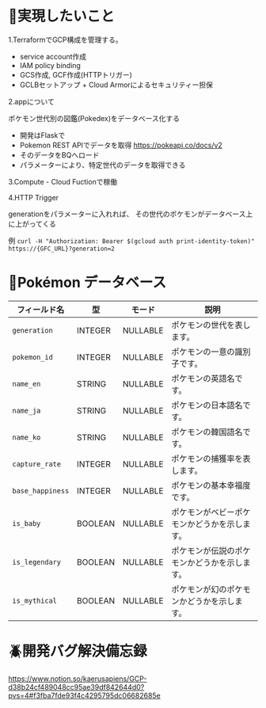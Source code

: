 

# 🧪実現したいこと
1.TerraformでGCP構成を管理する。
- service account作成
- IAM policy binding
- GCS作成, GCF作成(HTTPトリガー)
- GCLBセットアップ + Cloud Armorによるセキュリティー担保

2.appについて

ポケモン世代別の図鑑(Pokedex)をデータベース化する
- 開発はFlaskで
- Pokemon REST APIでデータを取得
 https://pokeapi.co/docs/v2
- そのデータをBQへロード
- パラメーターにより、特定世代のデータを取得できる

3.Compute - Cloud Fuctionで稼働

4.HTTP Trigger

generationをパラメーターに入れれば、
その世代のポケモンがデータベース上に上がってくる

例
`curl -H "Authorization: Bearer $(gcloud auth print-identity-token)" https://{GFC_URL}?generation=2`


# 📝Pokémon データベース

| フィールド名         | 型           | モード       | 説明                                 |
|----------------------|--------------|--------------|--------------------------------------|
| `generation`         | INTEGER      | NULLABLE     | ポケモンの世代を表します。           |
| `pokemon_id`         | INTEGER      | NULLABLE     | ポケモンの一意の識別子です。         |
| `name_en`            | STRING       | NULLABLE     | ポケモンの英語名です。               |
| `name_ja`            | STRING       | NULLABLE     | ポケモンの日本語名です。             |
| `name_ko`            | STRING       | NULLABLE     | ポケモンの韓国語名です。             |
| `capture_rate`       | INTEGER      | NULLABLE     | ポケモンの捕獲率を表します。         |
| `base_happiness`     | INTEGER      | NULLABLE     | ポケモンの基本幸福度です。           |
| `is_baby`            | BOOLEAN      | NULLABLE     | ポケモンがベビーポケモンかどうかを示します。 |
| `is_legendary`       | BOOLEAN      | NULLABLE     | ポケモンが伝説のポケモンかどうかを示します。 |
| `is_mythical`        | BOOLEAN      | NULLABLE     | ポケモンが幻のポケモンかどうかを示します。 |


# 🪲開発バグ解決備忘録


https://www.notion.so/kaerusapiens/GCP-d38b24cf489048cc95ae39df842644d0?pvs=4#f3fba7fde93f4c4295795dc06682685e




